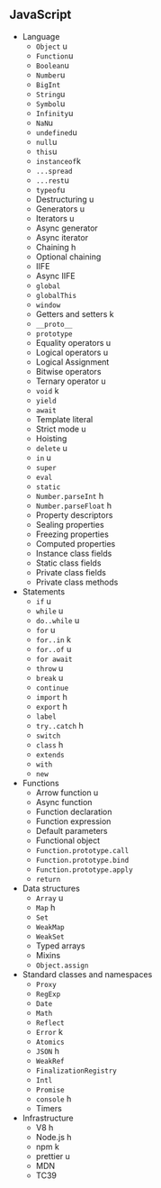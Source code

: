 ## JavaScript

- Language
  - `Object` u
  - `Function`u
  - `Boolean`u
  - `Number`u
  - `BigInt`
  - `String`u
  - `Symbol`u
  - `Infinity`u
  - `NaN`u
  - `undefined`u
  - `null`u
  - `this`u
  - `instanceof`k
  - `...spread`
  - `...rest`u
  - `typeof`u
  - Destructuring u
  - Generators u
  - Iterators u
  - Async generator
  - Async iterator
  - Chaining h
  - Optional chaining
  - IIFE
  - Async IIFE
  - `global`
  - `globalThis`
  - `window`
  - Getters and setters k
  - `__proto__`
  - `prototype`
  - Equality operators u
  - Logical operators u
  - Logical Assignment
  - Bitwise operators
  - Ternary operator u
  - `void` k
  - `yield`
  - `await`
  - Template literal
  - Strict mode u
  - Hoisting
  - `delete` u
  - `in` u
  - `super`
  - `eval`
  - `static`
  - `Number.parseInt` h
  - `Number.parseFloat` h
  - Property descriptors
  - Sealing properties
  - Freezing properties
  - Computed properties
  - Instance class fields
  - Static class fields
  - Private class fields
  - Private class methods
- Statements
  - `if` u
  - `while` u
  - `do..while` u
  - `for` u
  - `for..in` k
  - `for..of` u
  - `for await`
  - `throw` u
  - `break` u
  - `continue`
  - `import` h
  - `export` h
  - `label`
  - `try..catch` h
  - `switch`
  - `class` h
  - `extends`
  - `with`
  - `new`
- Functions
  - Arrow function u
  - Async function
  - Function declaration
  - Function expression
  - Default parameters
  - Functional object
  - `Function.prototype.call`
  - `Function.prototype.bind`
  - `Function.prototype.apply`
  - `return`
- Data structures
  - `Array` u
  - `Map` h
  - `Set`
  - `WeakMap`
  - `WeakSet`
  - Typed arrays
  - Mixins
  - `Object.assign`
- Standard classes and namespaces
  - `Proxy`
  - `RegExp`
  - `Date`
  - `Math`
  - `Reflect`
  - `Error` k
  - `Atomics`
  - `JSON` h
  - `WeakRef`
  - `FinalizationRegistry`
  - `Intl`
  - `Promise`
  - `console` h
  - Timers
- Infrastructure
  - V8 h
  - Node.js h
  - npm k
  - prettier u
  - MDN
  - TC39
